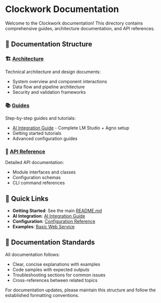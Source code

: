 # Clockwork Documentation

Welcome to the Clockwork documentation! This directory contains comprehensive guides, architecture documentation, and API references.

## 📁 Documentation Structure

### 🏗️ [Architecture](./architecture/)

Technical architecture and design documents:

- System overview and component interactions
- Data flow and pipeline architecture
- Security and validation frameworks

### 📚 [Guides](./guides/)

Step-by-step guides and tutorials:

- [AI Integration Guide](./guides/AI_INTEGRATION.md) - Complete LM Studio + Agno setup
- Getting started tutorials
- Advanced configuration guides

### 🔧 [API Reference](./api/)

Detailed API documentation:

- Module interfaces and classes
- Configuration schemas
- CLI command references

## 🚀 Quick Links

- **Getting Started**: See the main [README.md](../README.md)
- **AI Integration**: [AI Integration Guide](./guides/AI_INTEGRATION.md)
- **Configuration**: [Configuration Reference](../configs/README.md)
- **Examples**: [Basic Web Service](../examples/basic-web-service/)

## 📖 Documentation Standards

All documentation follows:

- Clear, concise explanations with examples
- Code samples with expected outputs
- Troubleshooting sections for common issues
- Cross-references between related topics

For documentation updates, please maintain this structure and follow the established formatting conventions.
